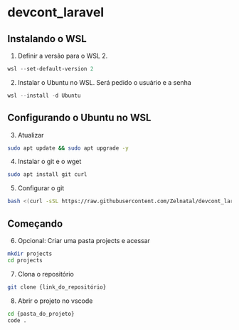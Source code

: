# devcont_laravel

## Instalando o WSL

1. Definir a versão para o WSL 2.

```powershell
wsl --set-default-version 2
```

2. Instalar o Ubuntu no WSL. Será pedido o usuário e a senha

```powershell
wsl --install -d Ubuntu
```

## Configurando o Ubuntu no WSL

3. Atualizar

```bash
sudo apt update && sudo apt upgrade -y
```

4. Instalar o git e o wget

```bash
sudo apt install git curl
```

5. Configurar o git

```bash
bash <(curl -sSL https://raw.githubusercontent.com/Zelnatal/devcont_laravel/main/configGit.sh)
```
## Começando

6. Opcional: Criar uma pasta projects e acessar
```bash
mkdir projects
cd projects
```
7. Clona o repositório
```bash
git clone {link_do_repositório}
```

8. Abrir o projeto no vscode
```bash
cd {pasta_do_projeto}
code .
```